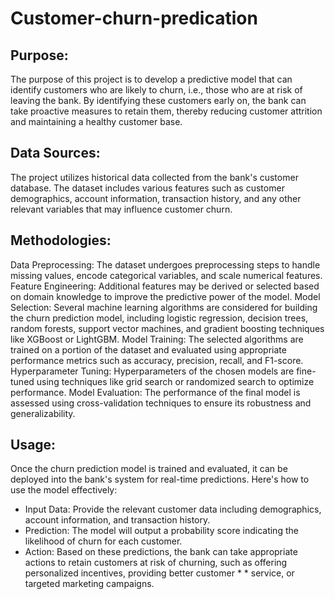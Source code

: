# Customer-churn-predication
## Purpose:
The purpose of this project is to develop a predictive model that can identify customers who are likely to churn, i.e., those who are at risk of leaving the bank. By identifying these customers early on, the bank can take proactive measures to retain them, thereby reducing customer attrition and maintaining a healthy customer base.

## Data Sources:
The project utilizes historical data collected from the bank's customer database. The dataset includes various features such as customer demographics, account information, transaction history, and any other relevant variables that may influence customer churn.

## Methodologies:
Data Preprocessing: The dataset undergoes preprocessing steps to handle missing values, encode categorical variables, and scale numerical features.
Feature Engineering: Additional features may be derived or selected based on domain knowledge to improve the predictive power of the model.
Model Selection: Several machine learning algorithms are considered for building the churn prediction model, including logistic regression, decision trees, random forests, support vector machines, and gradient boosting techniques like XGBoost or LightGBM.
Model Training: The selected algorithms are trained on a portion of the dataset and evaluated using appropriate performance metrics such as accuracy, precision, recall, and F1-score.
Hyperparameter Tuning: Hyperparameters of the chosen models are fine-tuned using techniques like grid search or randomized search to optimize performance.
Model Evaluation: The performance of the final model is assessed using cross-validation techniques to ensure its robustness and generalizability.
## Usage:
Once the churn prediction model is trained and evaluated, it can be deployed into the bank's system for real-time predictions. Here's how to use the model effectively:

* Input Data: Provide the relevant customer data including demographics, account information, and transaction history.
* Prediction: The model will output a probability score indicating the likelihood of churn for each customer.
* Action: Based on these predictions, the bank can take appropriate actions to retain customers at risk of churning, such as offering personalized incentives, providing better customer * * 
service, or targeted marketing campaigns.


